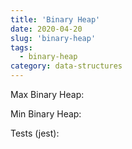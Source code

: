 ```yaml
---
title: 'Binary Heap'
date: 2020-04-20
slug: 'binary-heap'
tags:
  - binary-heap
category: data-structures
---
```


Max Binary Heap:

<!-- embed:MaxBinaryHeap.js -->

Min Binary Heap:

<!-- embed:MinBinaryHeap.js -->

Tests (jest):

<!-- embed:MaxBinaryHeap.test.js -->
<!-- embed:MinBinaryHeap.test.js -->
